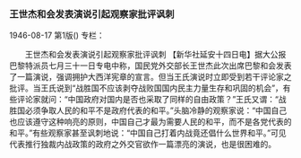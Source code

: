 ### 王世杰和会发表演说引起观察家批评讽刺

1946-08-17
第1版()
专栏：

　　王世杰和会发表演说引起观察家批评讽刺
    【新华社延安十四日电】据大公报巴黎特派员七月三十一日专电中称，国民党外交部长王世杰此次出席巴黎和会发表了一篇演说，强调拥护大西洋宪章的宣言。但当王氏演说时立即受到若干评论家之批评。当王氏说到“战胜国不应该剥夺战败国国内民主力量生存和巩固的机会”，有些评论家就问：“中国政府对国内是否也采取了同样的自由政策？”王氏又谓：“战胜国必须争取人民的和平不是政府代表的和平。”头脑冷静的观察家说：“中国自己也应该遵守这种响亮的原则，中国自己才最为需要人民的和平，而不是各党代表的和平。”有些观察家甚至讽刺地说：“中国自己打着内战竟还倡什么世界和平。”可见代表推行独裁内战政策的政府之外交官欲作一篇漂亮的演说，也是很困难的。
